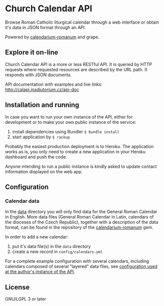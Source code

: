 # Church Calendar API

Browse Roman Catholic liturgical calendar through a web interface
or obtain it's data in JSON format through an API.

Powered by
[calendarium-romanum][caro] and
grape.

## Explore it on-line

Church Calendar API is a more or less RESTful API.
It is queried by HTTP requests where requested resources are described
by the URL path.
It responds with JSON documents.

API documentation with examples and live links:
http://calapi.inadiutorium.cz/api-doc

## Installation and running

In case you want to run your own instance of the API,
either for development or to make your own public instance of the service:

1. install dependencies using Bundler
   `$ bundle install`
2. start application by `$ rackup`

Probably the easiest production deployment is to Heroku.
The application works as is, you only need to create a new application
in your Heroku dashboard and push the code.

Anyone intending to run a public instance is kindly asked
to update contact information displayed on the web app.

## Configuration

### Calendar data

In the [data](/data) directory you will only find data for the
General Roman Calendar in English.
More data files (General Roman Calendar in Latin, calendars
of the dioceses of the Czech Republic), together with a description
of the data format, can be found in the repository of the
[calendarium-romanum][caro_data] gem.

In order to add a new calendar:

1. put it's data file(s) in the `data` directory
2. create a new record in `config/calendars.yml`

For a complete example configuration with several calendars,
including calendars composed of several "layered" data files,
see [configuration used at the author's instance of the API][calapicz_config].

## License

GNU/LGPL 3 or later

[caro]: http://github.com/igneus/calendarium-romanum
[caro_data]: https://github.com/igneus/calendarium-romanum/tree/master/data
[calapicz_config]: https://github.com/igneus/church-calendar-api/blob/calapi.inadiutorium.cz/config/calendars.yml

